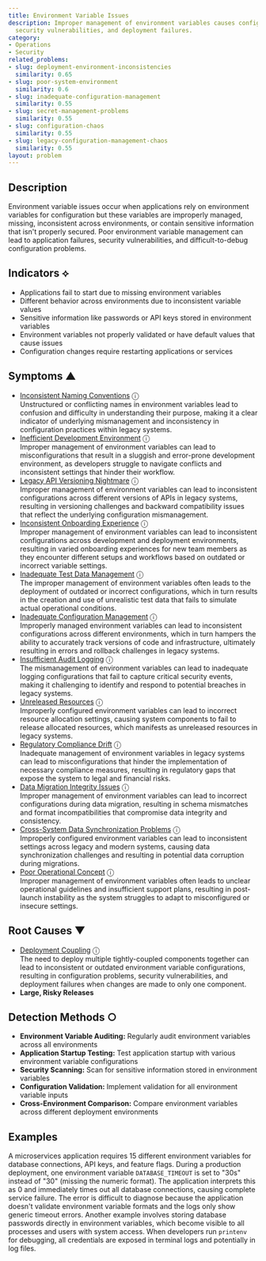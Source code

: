 ```yaml
---
title: Environment Variable Issues
description: Improper management of environment variables causes configuration problems,
  security vulnerabilities, and deployment failures.
category:
- Operations
- Security
related_problems:
- slug: deployment-environment-inconsistencies
  similarity: 0.65
- slug: poor-system-environment
  similarity: 0.6
- slug: inadequate-configuration-management
  similarity: 0.55
- slug: secret-management-problems
  similarity: 0.55
- slug: configuration-chaos
  similarity: 0.55
- slug: legacy-configuration-management-chaos
  similarity: 0.55
layout: problem
---
```


## Description

Environment variable issues occur when applications rely on environment variables for configuration but these variables are improperly managed, missing, inconsistent across environments, or contain sensitive information that isn't properly secured. Poor environment variable management can lead to application failures, security vulnerabilities, and difficult-to-debug configuration problems.


## Indicators ⟡

- Applications fail to start due to missing environment variables
- Different behavior across environments due to inconsistent variable values
- Sensitive information like passwords or API keys stored in environment variables
- Environment variables not properly validated or have default values that cause issues
- Configuration changes require restarting applications or services


## Symptoms ▲

- [Inconsistent Naming Conventions](inconsistent-naming-conventions.md) <span class="info-tooltip" title="Confidence: 0.578, Strength: 0.908">ⓘ</span>
<br/>  Unstructured or conflicting names in environment variables lead to confusion and difficulty in understanding their purpose, making it a clear indicator of underlying mismanagement and inconsistency in configuration practices within legacy systems.
- [Inefficient Development Environment](inefficient-development-environment.md) <span class="info-tooltip" title="Confidence: 0.518, Strength: 0.884">ⓘ</span>
<br/>  Improper management of environment variables can lead to misconfigurations that result in a sluggish and error-prone development environment, as developers struggle to navigate conflicts and inconsistent settings that hinder their workflow.
- [Legacy API Versioning Nightmare](legacy-api-versioning-nightmare.md) <span class="info-tooltip" title="Confidence: 0.468, Strength: 0.924">ⓘ</span>
<br/>  Improper management of environment variables can lead to inconsistent configurations across different versions of APIs in legacy systems, resulting in versioning challenges and backward compatibility issues that reflect the underlying configuration mismanagement.
- [Inconsistent Onboarding Experience](inconsistent-onboarding-experience.md) <span class="info-tooltip" title="Confidence: 0.408, Strength: 0.915">ⓘ</span>
<br/>  Improper management of environment variables can lead to inconsistent configurations across development and deployment environments, resulting in varied onboarding experiences for new team members as they encounter different setups and workflows based on outdated or incorrect variable settings.
- [Inadequate Test Data Management](inadequate-test-data-management.md) <span class="info-tooltip" title="Confidence: 0.401, Strength: 0.901">ⓘ</span>
<br/>  The improper management of environment variables often leads to the deployment of outdated or incorrect configurations, which in turn results in the creation and use of unrealistic test data that fails to simulate actual operational conditions.
- [Inadequate Configuration Management](inadequate-configuration-management.md) <span class="info-tooltip" title="Confidence: 0.401, Strength: 0.930">ⓘ</span>
<br/>  Improperly managed environment variables can lead to inconsistent configurations across different environments, which in turn hampers the ability to accurately track versions of code and infrastructure, ultimately resulting in errors and rollback challenges in legacy systems.
- [Insufficient Audit Logging](insufficient-audit-logging.md) <span class="info-tooltip" title="Confidence: 0.399, Strength: 0.874">ⓘ</span>
<br/>  The mismanagement of environment variables can lead to inadequate logging configurations that fail to capture critical security events, making it challenging to identify and respond to potential breaches in legacy systems.
- [Unreleased Resources](unreleased-resources.md) <span class="info-tooltip" title="Confidence: 0.383, Strength: 0.692">ⓘ</span>
<br/>  Improperly configured environment variables can lead to incorrect resource allocation settings, causing system components to fail to release allocated resources, which manifests as unreleased resources in legacy systems.
- [Regulatory Compliance Drift](regulatory-compliance-drift.md) <span class="info-tooltip" title="Confidence: 0.370, Strength: 0.694">ⓘ</span>
<br/>  Inadequate management of environment variables in legacy systems can lead to misconfigurations that hinder the implementation of necessary compliance measures, resulting in regulatory gaps that expose the system to legal and financial risks.
- [Data Migration Integrity Issues](data-migration-integrity-issues.md) <span class="info-tooltip" title="Confidence: 0.332, Strength: 0.833">ⓘ</span>
<br/>  Improper management of environment variables can lead to incorrect configurations during data migration, resulting in schema mismatches and format incompatibilities that compromise data integrity and consistency.
- [Cross-System Data Synchronization Problems](cross-system-data-synchronization-problems.md) <span class="info-tooltip" title="Confidence: 0.324, Strength: 0.667">ⓘ</span>
<br/>  Improperly configured environment variables can lead to inconsistent settings across legacy and modern systems, causing data synchronization challenges and resulting in potential data corruption during migrations.
- [Poor Operational Concept](poor-operational-concept.md) <span class="info-tooltip" title="Confidence: 0.303, Strength: 0.963">ⓘ</span>
<br/>  Improper management of environment variables often leads to unclear operational guidelines and insufficient support plans, resulting in post-launch instability as the system struggles to adapt to misconfigured or insecure settings.

## Root Causes ▼

- [Deployment Coupling](deployment-coupling.md) <span class="info-tooltip" title="Confidence: 0.381, Strength: 0.882">ⓘ</span>
<br/>  The need to deploy multiple tightly-coupled components together can lead to inconsistent or outdated environment variable configurations, resulting in configuration problems, security vulnerabilities, and deployment failures when changes are made to only one component.
- **Large, Risky Releases**

## Detection Methods ○

- **Environment Variable Auditing:** Regularly audit environment variables across all environments
- **Application Startup Testing:** Test application startup with various environment variable configurations
- **Security Scanning:** Scan for sensitive information stored in environment variables
- **Configuration Validation:** Implement validation for all environment variable inputs
- **Cross-Environment Comparison:** Compare environment variables across different deployment environments


## Examples

A microservices application requires 15 different environment variables for database connections, API keys, and feature flags. During a production deployment, one environment variable `DATABASE_TIMEOUT` is set to "30s" instead of "30" (missing the numeric format). The application interprets this as 0 and immediately times out all database connections, causing complete service failure. The error is difficult to diagnose because the application doesn't validate environment variable formats and the logs only show generic timeout errors. Another example involves storing database passwords directly in environment variables, which become visible to all processes and users with system access. When developers run `printenv` for debugging, all credentials are exposed in terminal logs and potentially in log files.
